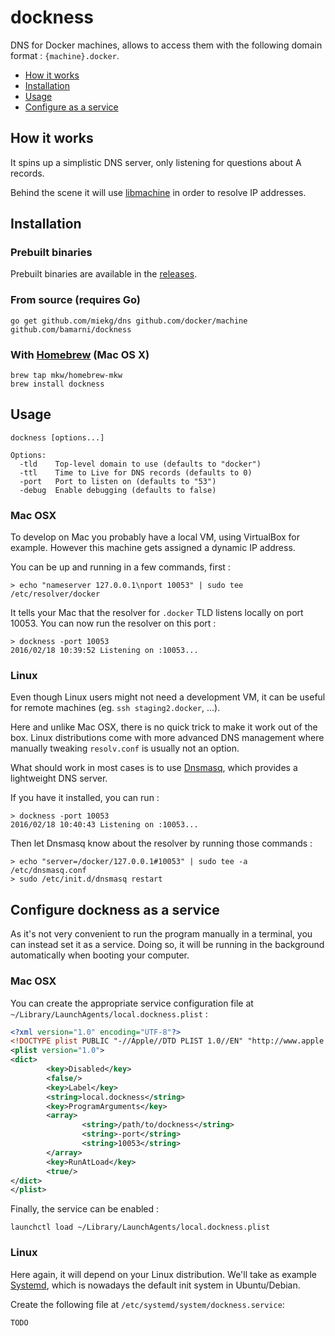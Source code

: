 # dockness

DNS for Docker machines, allows to access them with the following domain format : `{machine}.docker`.

- [How it works](#how-it-works)
- [Installation](#installation)
- [Usage](#usage)
- [Configure as a service](#configure-dockness-as-a-service)

## How it works

It spins up a simplistic DNS server, only listening for questions about A records.

Behind the scene it will use [libmachine](https://github.com/docker/machine) in order to resolve IP addresses.

## Installation

### Prebuilt binaries

Prebuilt binaries are available in the [releases](https://github.com/bamarni/dockness/releases).

### From source (requires Go)

    go get github.com/miekg/dns github.com/docker/machine github.com/bamarni/dockness

### With [Homebrew](http://brew.sh/) (Mac OS X)

    brew tap mkw/homebrew-mkw
    brew install dockness

## Usage

    dockness [options...]

    Options:
      -tld    Top-level domain to use (defaults to "docker")
      -ttl    Time to Live for DNS records (defaults to 0)
      -port   Port to listen on (defaults to "53")
      -debug  Enable debugging (defaults to false)

### Mac OSX

To develop on Mac you probably have a local VM, using VirtualBox for example.
However this machine gets assigned a dynamic IP address.

You can be up and running in a few commands, first :

    > echo "nameserver 127.0.0.1\nport 10053" | sudo tee /etc/resolver/docker

It tells your Mac that the resolver for `.docker` TLD listens locally on port 10053. You can now run the resolver on this port :

    > dockness -port 10053
    2016/02/18 10:39:52 Listening on :10053...

### Linux

Even though Linux users might not need a development VM, it can be useful for remote machines
(eg. `ssh staging2.docker`, ...).

Here and unlike Mac OSX, there is no quick trick to make it work out of the box. Linux distributions come
with more advanced DNS management where manually tweaking `resolv.conf` is usually not an option.

What should work in most cases is to use [Dnsmasq](http://www.thekelleys.org.uk/dnsmasq/doc.html),
which provides a lightweight DNS server.

If you have it installed, you can run :

    > dockness -port 10053
    2016/02/18 10:40:43 Listening on :10053...

Then let Dnsmasq know about the resolver by running those commands :

    > echo "server=/docker/127.0.0.1#10053" | sudo tee -a /etc/dnsmasq.conf
    > sudo /etc/init.d/dnsmasq restart

## Configure dockness as a service

As it's not very convenient to run the program manually in a terminal, you can instead set it as a service.
Doing so, it will be running in the background automatically when booting your computer.

### Mac OSX

You can create the appropriate service configuration file at `~/Library/LaunchAgents/local.dockness.plist` :

``` xml
<?xml version="1.0" encoding="UTF-8"?>
<!DOCTYPE plist PUBLIC "-//Apple//DTD PLIST 1.0//EN" "http://www.apple.com/DTDs/PropertyList-1.0.dtd">
<plist version="1.0">
<dict>
        <key>Disabled</key>
        <false/>
        <key>Label</key>
        <string>local.dockness</string>
        <key>ProgramArguments</key>
        <array>
                <string>/path/to/dockness</string>
                <string>-port</string>
                <string>10053</string>
        </array>
        <key>RunAtLoad</key>
        <true/>
</dict>
</plist>
```

Finally, the service can be enabled :

    launchctl load ~/Library/LaunchAgents/local.dockness.plist

### Linux

Here again, it will depend on your Linux distribution.
We'll take as example [Systemd](https://freedesktop.org/wiki/Software/systemd/),
which is nowadays the default init system in Ubuntu/Debian.

Create the following file at `/etc/systemd/system/dockness.service`:

    TODO

